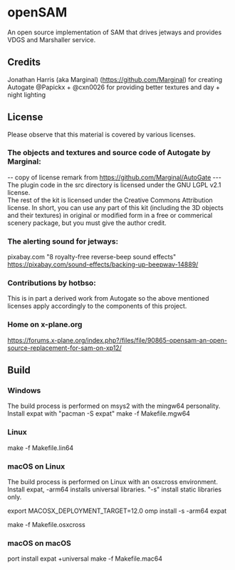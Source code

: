 # openSAM
An open source implementation of SAM that drives jetways and provides VDGS and Marshaller service.

## Credits
Jonathan Harris (aka Marginal) (https://github.com/Marginal) for creating Autogate
@Papickx + @cxn0026 for providing better textures and day + night lighting

## License
Please observe that this material is covered by various licenses.

### The objects and textures and source code of Autogate by Marginal:
-- copy of license remark from https://github.com/Marginal/AutoGate ---\
The plugin code in the src directory is licensed under the GNU LGPL v2.1 license.\
The rest of the kit is licensed under the Creative Commons Attribution license. In short, you can use any part of this kit (including the 3D objects and their textures) in original or modified form in a free or commerical scenery package, but you must give the author credit.

### The alerting sound for jetways:
pixabay.com "8 royalty-free reverse-beep sound effects"
https://pixabay.com/sound-effects/backing-up-beepwav-14889/

### Contributions by hotbso:
This is in part a derived work from Autogate so the above mentioned licenses apply accordingly to the components of this project.

### Home on x-plane.org
https://forums.x-plane.org/index.php?/files/file/90865-opensam-an-open-source-replacement-for-sam-on-xp12/

## Build

### Windows
The build process is performed on msys2 with the mingw64 personality.\
Install expat with "pacman -S expat"
make -f Makefile.mgw64

### Linux
make -f Makefile.lin64

### macOS on Linux
The build process is performed on Linux with an osxcross environment.\
Install expat, -arm64 installs universal libraries. "-s" install static libraries only.

export MACOSX_DEPLOYMENT_TARGET=12.0
omp install -s -arm64 expat

make -f Makefile.osxcross

### macOS on macOS
port install expat +universal
make -f Makefile.mac64
